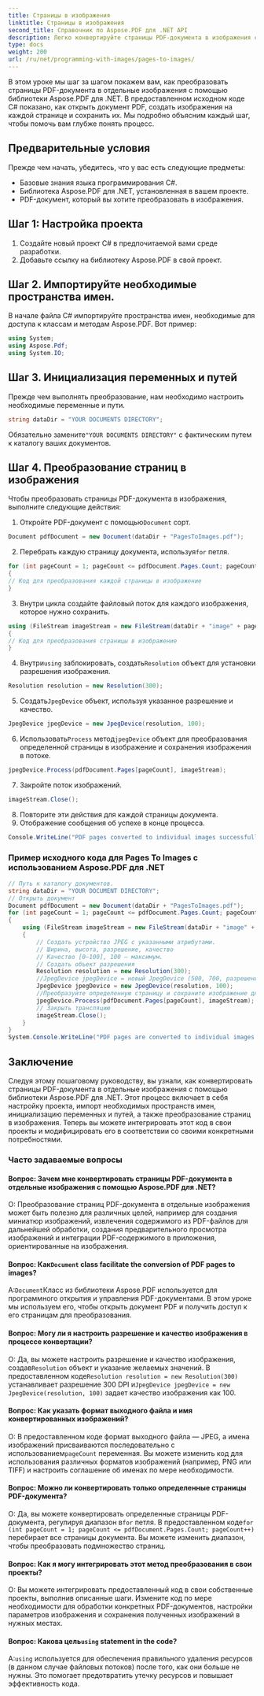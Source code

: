```yaml
---
title: Страницы в изображения
linktitle: Страницы в изображения
second_title: Справочник по Aspose.PDF для .NET API
description: Легко конвертируйте страницы PDF-документа в изображения с помощью Aspose.PDF для .NET.
type: docs
weight: 200
url: /ru/net/programming-with-images/pages-to-images/
---
```

В этом уроке мы шаг за шагом покажем вам, как преобразовать страницы PDF-документа в отдельные изображения с помощью библиотеки Aspose.PDF для .NET. В предоставленном исходном коде C# показано, как открыть документ PDF, создать изображения на каждой странице и сохранить их. Мы подробно объясним каждый шаг, чтобы помочь вам глубже понять процесс.

## Предварительные условия
Прежде чем начать, убедитесь, что у вас есть следующие предметы:
- Базовые знания языка программирования C#.
- Библиотека Aspose.PDF для .NET, установленная в вашем проекте.
- PDF-документ, который вы хотите преобразовать в изображения.

## Шаг 1: Настройка проекта
1. Создайте новый проект C# в предпочитаемой вами среде разработки.
2. Добавьте ссылку на библиотеку Aspose.PDF в свой проект.

## Шаг 2. Импортируйте необходимые пространства имен.
В начале файла C# импортируйте пространства имен, необходимые для доступа к классам и методам Aspose.PDF. Вот пример:
```csharp
using System;
using Aspose.Pdf;
using System.IO;
```

## Шаг 3. Инициализация переменных и путей
Прежде чем выполнять преобразование, нам необходимо настроить необходимые переменные и пути.
```csharp
string dataDir = "YOUR DOCUMENTS DIRECTORY";
```
 Обязательно замените`"YOUR DOCUMENTS DIRECTORY"` с фактическим путем к каталогу ваших документов.

## Шаг 4. Преобразование страниц в изображения
Чтобы преобразовать страницы PDF-документа в изображения, выполните следующие действия:
1.  Откройте PDF-документ с помощью`Document` сорт.
```csharp
Document pdfDocument = new Document(dataDir + "PagesToImages.pdf");
```
2.  Перебрать каждую страницу документа, используя`for` петля.
```csharp
for (int pageCount = 1; pageCount <= pdfDocument.Pages.Count; pageCount++)
{
// Код для преобразования каждой страницы в изображение
}
```
3. Внутри цикла создайте файловый поток для каждого изображения, которое нужно сохранить.
```csharp
using (FileStream imageStream = new FileStream(dataDir + "image" + pageCount + "_out" + ".jpg", FileMode.Create))
{
// Код для преобразования страницы в изображение
}
```
4.  Внутри`using` заблокировать, создать`Resolution` объект для установки разрешения изображения.
```csharp
Resolution resolution = new Resolution(300);
```
5.  Создать`JpegDevice` объект, используя указанное разрешение и качество.
```csharp
JpegDevice jpegDevice = new JpegDevice(resolution, 100);
```
6.  Использовать`Process` метод`jpegDevice` объект для преобразования определенной страницы в изображение и сохранения изображения в потоке.
```csharp
jpegDevice.Process(pdfDocument.Pages[pageCount], imageStream);
```
7. Закройте поток изображений.
```csharp
imageStream.Close();
```
8. Повторите эти действия для каждой страницы документа.
9. Отображение сообщения об успехе в конце процесса.
```csharp
Console.WriteLine("PDF pages converted to individual images successfully!");
```

### Пример исходного кода для Pages To Images с использованием Aspose.PDF для .NET 
```csharp
// Путь к каталогу документов.
string dataDir = "YOUR DOCUMENT DIRECTORY";
// Открыть документ
Document pdfDocument = new Document(dataDir + "PagesToImages.pdf");
for (int pageCount = 1; pageCount <= pdfDocument.Pages.Count; pageCount++)
{
	using (FileStream imageStream = new FileStream(dataDir + "image" + pageCount + "_out" + ".jpg", FileMode.Create))
	{
		// Создать устройство JPEG с указанными атрибутами.
		// Ширина, высота, разрешение, качество
		// Качество [0–100], 100 — максимум.
		// Создать объект разрешения
		Resolution resolution = new Resolution(300);
		//JpegDevice jpegDevice = новый JpegDevice (500, 700, разрешение, 100);
		JpegDevice jpegDevice = new JpegDevice(resolution, 100);
		//Преобразуйте определенную страницу и сохраните изображение для потоковой передачи.
		jpegDevice.Process(pdfDocument.Pages[pageCount], imageStream);
		// Закрыть трансляцию
		imageStream.Close();
	}
}
System.Console.WriteLine("PDF pages are converted to individual images successfully!");
```

## Заключение
Следуя этому пошаговому руководству, вы узнали, как конвертировать страницы PDF-документа в отдельные изображения с помощью библиотеки Aspose.PDF для .NET. Этот процесс включает в себя настройку проекта, импорт необходимых пространств имен, инициализацию переменных и путей, а также преобразование страниц в изображения. Теперь вы можете интегрировать этот код в свои проекты и модифицировать его в соответствии со своими конкретными потребностями.

### Часто задаваемые вопросы

#### Вопрос: Зачем мне конвертировать страницы PDF-документа в отдельные изображения с помощью Aspose.PDF для .NET?

О: Преобразование страниц PDF-документа в отдельные изображения может быть полезно для различных целей, например для создания миниатюр изображений, извлечения содержимого из PDF-файлов для дальнейшей обработки, создания предварительного просмотра изображений и интеграции PDF-содержимого в приложения, ориентированные на изображения.

####  Вопрос: Как`Document` class facilitate the conversion of PDF pages to images?

 А:`Document`Класс из библиотеки Aspose.PDF используется для программного открытия и управления PDF-документами. В этом уроке мы используем его, чтобы открыть документ PDF и получить доступ к его страницам для преобразования.

#### Вопрос: Могу ли я настроить разрешение и качество изображения в процессе конвертации?

 О: Да, вы можете настроить разрешение и качество изображения, создав`Resolution` объект и указание желаемых значений. В предоставленном коде`Resolution resolution = new Resolution(300)` устанавливает разрешение 300 DPI и`JpegDevice jpegDevice = new JpegDevice(resolution, 100)` задает качество изображения как 100.

#### Вопрос: Как указать формат выходного файла и имя конвертированных изображений?

 О: В предоставленном коде формат выходного файла — JPEG, а имена изображений присваиваются последовательно с использованием`pageCount` переменная. Вы можете изменить код для использования различных форматов изображений (например, PNG или TIFF) и настроить соглашение об именах по мере необходимости.

#### Вопрос: Можно ли конвертировать только определенные страницы PDF-документа?

О: Да, вы можете конвертировать определенные страницы PDF-документа, регулируя диапазон в`for` петля. В предоставленном коде`for (int pageCount = 1; pageCount <= pdfDocument.Pages.Count; pageCount++)` перебирает все страницы документа. Вы можете изменить диапазон, чтобы преобразовать подмножество страниц.

#### Вопрос: Как я могу интегрировать этот метод преобразования в свои проекты?

О: Вы можете интегрировать предоставленный код в свои собственные проекты, выполнив описанные шаги. Измените код по мере необходимости для обработки конкретных PDF-документов, настройки параметров изображения и сохранения полученных изображений в нужных местах.

####  Вопрос: Какова цель`using` statement in the code?

 А:`using` используется для обеспечения правильного удаления ресурсов (в данном случае файловых потоков) после того, как они больше не нужны. Это помогает предотвратить утечку ресурсов и повышает эффективность кода.